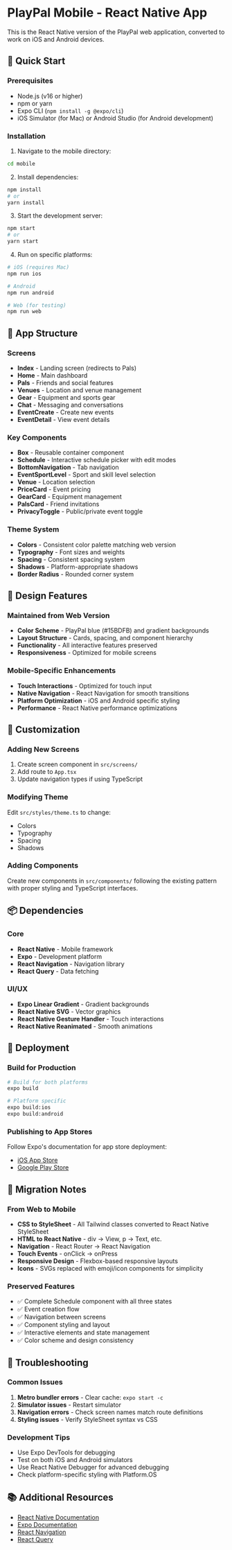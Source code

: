 # PlayPal Mobile - React Native App

This is the React Native version of the PlayPal web application, converted to work on iOS and Android devices.

## 🚀 Quick Start

### Prerequisites

- Node.js (v16 or higher)
- npm or yarn
- Expo CLI (`npm install -g @expo/cli`)
- iOS Simulator (for Mac) or Android Studio (for Android development)

### Installation

1. Navigate to the mobile directory:

```bash
cd mobile
```

2. Install dependencies:

```bash
npm install
# or
yarn install
```

3. Start the development server:

```bash
npm start
# or
yarn start
```

4. Run on specific platforms:

```bash
# iOS (requires Mac)
npm run ios

# Android
npm run android

# Web (for testing)
npm run web
```

## 📱 App Structure

### Screens

- **Index** - Landing screen (redirects to Pals)
- **Home** - Main dashboard
- **Pals** - Friends and social features
- **Venues** - Location and venue management
- **Gear** - Equipment and sports gear
- **Chat** - Messaging and conversations
- **EventCreate** - Create new events
- **EventDetail** - View event details

### Key Components

- **Box** - Reusable container component
- **Schedule** - Interactive schedule picker with edit modes
- **BottomNavigation** - Tab navigation
- **EventSportLevel** - Sport and skill level selection
- **Venue** - Location selection
- **PriceCard** - Event pricing
- **GearCard** - Equipment management
- **PalsCard** - Friend invitations
- **PrivacyToggle** - Public/private event toggle

### Theme System

- **Colors** - Consistent color palette matching web version
- **Typography** - Font sizes and weights
- **Spacing** - Consistent spacing system
- **Shadows** - Platform-appropriate shadows
- **Border Radius** - Rounded corner system

## 🎨 Design Features

### Maintained from Web Version

- **Color Scheme** - PlayPal blue (#15BDFB) and gradient backgrounds
- **Layout Structure** - Cards, spacing, and component hierarchy
- **Functionality** - All interactive features preserved
- **Responsiveness** - Optimized for mobile screens

### Mobile-Specific Enhancements

- **Touch Interactions** - Optimized for touch input
- **Native Navigation** - React Navigation for smooth transitions
- **Platform Optimization** - iOS and Android specific styling
- **Performance** - React Native performance optimizations

## 🔧 Customization

### Adding New Screens

1. Create screen component in `src/screens/`
2. Add route to `App.tsx`
3. Update navigation types if using TypeScript

### Modifying Theme

Edit `src/styles/theme.ts` to change:

- Colors
- Typography
- Spacing
- Shadows

### Adding Components

Create new components in `src/components/` following the existing pattern with proper styling and TypeScript interfaces.

## 📦 Dependencies

### Core

- **React Native** - Mobile framework
- **Expo** - Development platform
- **React Navigation** - Navigation library
- **React Query** - Data fetching

### UI/UX

- **Expo Linear Gradient** - Gradient backgrounds
- **React Native SVG** - Vector graphics
- **React Native Gesture Handler** - Touch interactions
- **React Native Reanimated** - Smooth animations

## 🚀 Deployment

### Build for Production

```bash
# Build for both platforms
expo build

# Platform specific
expo build:ios
expo build:android
```

### Publishing to App Stores

Follow Expo's documentation for app store deployment:

- [iOS App Store](https://docs.expo.dev/distribution/app-stores/#ios)
- [Google Play Store](https://docs.expo.dev/distribution/app-stores/#android)

## 🔄 Migration Notes

### From Web to Mobile

- **CSS to StyleSheet** - All Tailwind classes converted to React Native StyleSheet
- **HTML to React Native** - div → View, p → Text, etc.
- **Navigation** - React Router → React Navigation
- **Touch Events** - onClick → onPress
- **Responsive Design** - Flexbox-based responsive layouts
- **Icons** - SVGs replaced with emoji/icon components for simplicity

### Preserved Features

- ✅ Complete Schedule component with all three states
- ✅ Event creation flow
- ✅ Navigation between screens
- ✅ Component styling and layout
- ✅ Interactive elements and state management
- ✅ Color scheme and design consistency

## 🐛 Troubleshooting

### Common Issues

1. **Metro bundler errors** - Clear cache: `expo start -c`
2. **Simulator issues** - Restart simulator
3. **Navigation errors** - Check screen names match route definitions
4. **Styling issues** - Verify StyleSheet syntax vs CSS

### Development Tips

- Use Expo DevTools for debugging
- Test on both iOS and Android simulators
- Use React Native Debugger for advanced debugging
- Check platform-specific styling with Platform.OS

## 📚 Additional Resources

- [React Native Documentation](https://reactnative.dev/)
- [Expo Documentation](https://docs.expo.dev/)
- [React Navigation](https://reactnavigation.org/)
- [React Query](https://tanstack.com/query/latest)
